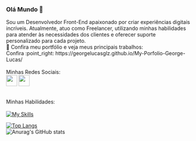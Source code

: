 
### Olá Mundo :rocket:
<link
  rel="stylesheet"
  href="https://cdn.jsdelivr.net/gh/dheereshagrwal/colored-icons@1.7.4/src/app/ci.min.css"
/>
Sou um Desenvolvedor Front-End apaixonado por criar experiências digitais incríveis. Atualmente, atuo como Freelancer, utilizando minhas habilidades para atender às necessidades dos clientes e oferecer suporte personalizado para cada projeto.
<br>
🚀 Confira meu portfólio e veja meus principais trabalhos:
<br>
Confira  :point_right: https://georgelucasglz.github.io/My-Porfolio-George-Lucas/
<br>
<br>
Minhas Redes Sociais:
<br>
<a href= "https://www.instagram.com/george_lucaszz/"><img width='30px' src="https://github.com/dheereshagrwal/colored-icons/blob/master/public/logos/instagram/instagram.svg"></img></a>
<a href= "https://www.linkedin.com/in/george-matos/"><img width='30px' src="https://cdn-icons-png.flaticon.com/256/174/174857.png"></img></a>
<br>
<br>

Minhas Habilidades:
<br>
<br>
[![My Skills](https://skillicons.dev/icons?i=js,react,html,css,nodejs,git,github)](https://skillicons.dev)
<br>

[![Top Langs](https://github-readme-stats.vercel.app/api/top-langs/?username=GeorgeLucasGLz)](https://github.com/anuraghazra/github-readme-stats)
<br>
![Anurag's GitHub stats](https://github-readme-stats.vercel.app/api?username=GeorgeLucasGLz&show_icons=true&theme=radical)
